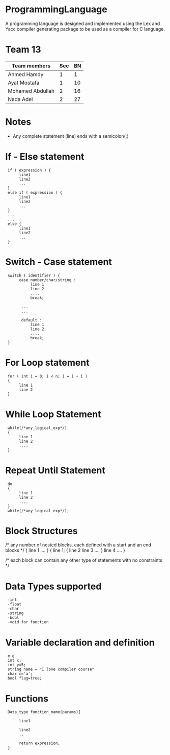 # ProgrammingLanguage
A programming language is designed and implemented using the Lex and Yacc compiler generating package to be used as a compiler for C language.

# Team 13
| Team members | Sec  | BN  |
| ------- | --- | --- |
| Ahmed Hamdy | 1 | 1 |
| Ayat Mostafa | 1 | 10 |
| Mohamed Abdullah | 2 | 16 |
| Nada Adel | 2 | 27 |

# Notes
   - Any complete statement (line) ends with a semicolon(;)

# If - Else statement

     if ( expression ) {
          line1
          line2
          ...
     }
     else if ( expression ) {
          line1
          line2
          ...
     }
     ...
     ...
     else {
          line1
          line2
          ...
     }


# Switch - Case statement

     switch ( identifier ) {
          case number/char/string :
               line 1
               line 2
               ....
               break;

           ...
           ...

           default :
               line 1
               line 2
               ....
               break;
     }

# For Loop statement

     for ( int i = 0; i < n; i = i + 1 )
     {
          line 1
          line 2
     }     

# While Loop Statement

     while(/*any_logical_exp*/)
     {
          line 1
          line 2
          ....
     }

# Repeat Until Statement

     do 
     {
          line 1
          line 2
          ....
     }
     while(/*any_logical_exp*/);

# Block Structures

/* any number of nested blocks, each defined with a start and an end blocks */
{
	line 1
	....
}
{
	line 1;
	{
		line 2
		line 3
		....
	}
	line 4
	....
}

/* each block can contain any other type of statements with no constraints */

# Data Types supported 
     -int 
     -float
     -char
     -string
     -bool
     -void for function 

# Variable declaration and definition 
     e.g 
     int x;
     int y=5;
     string name = "I love compiler course"
     char c='a';
     bool flag=true;

# Functions
     Data_type function_name(params){

          line1
          
          line2
          .. 

          return expression;
     }
